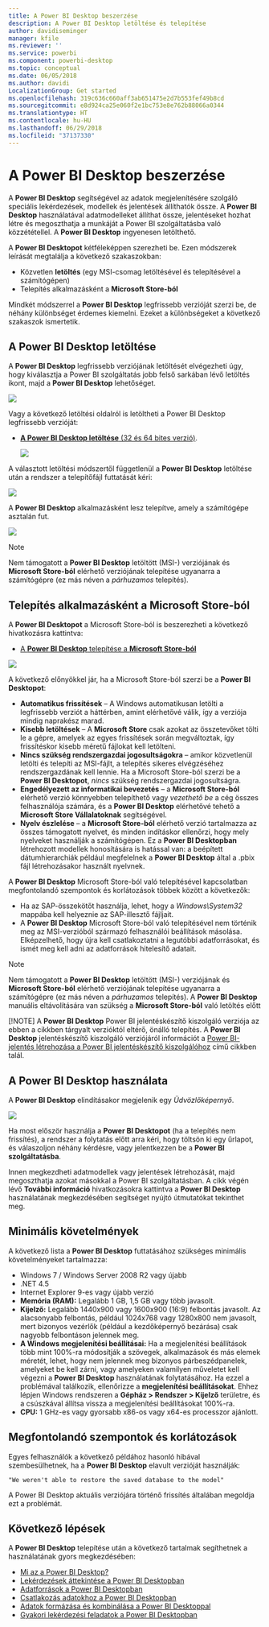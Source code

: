 ```yaml
---
title: A Power BI Desktop beszerzése
description: A Power BI Desktop letöltése és telepítése
author: davidiseminger
manager: kfile
ms.reviewer: ''
ms.service: powerbi
ms.component: powerbi-desktop
ms.topic: conceptual
ms.date: 06/05/2018
ms.author: davidi
LocalizationGroup: Get started
ms.openlocfilehash: 319c636c660aff3ab651475e2d7b553fef49b8cd
ms.sourcegitcommit: e8d924ca25e060f2e1bc753e8e762b88066a0344
ms.translationtype: HT
ms.contentlocale: hu-HU
ms.lasthandoff: 06/29/2018
ms.locfileid: "37137330"
---
```

# <a name="get-power-bi-desktop"></a>A Power BI Desktop beszerzése
A **Power BI Desktop** segítségével az adatok megjelenítésére szolgáló speciális lekérdezések, modellek és jelentések állíthatók össze. A **Power BI Desktop** használatával adatmodelleket állíthat össze, jelentéseket hozhat létre és megoszthatja a munkáját a Power BI szolgáltatásba való közzététellel.  A **Power BI Desktop** ingyenesen letölthető.

A **Power BI Desktopot** kétféleképpen szerezheti be. Ezen módszerek leírását megtalálja a következő szakaszokban:

* Közvetlen **letöltés** (egy MSI-csomag letöltésével és telepítésével a számítógépen)
* Telepítés alkalmazásként a **Microsoft Store-ból**

Mindkét módszerrel a **Power BI Desktop** legfrissebb verzióját szerzi be, de néhány különbséget érdemes kiemelni. Ezeket a különbségeket a következő szakaszok ismertetik.

## <a name="download-power-bi-desktop"></a>A Power BI Desktop letöltése
A **Power BI Desktop** legfrissebb verziójának letöltését elvégezheti úgy, hogy kiválasztja a Power BI szolgáltatás jobb felső sarkában lévő letöltés ikont, majd a **Power BI Desktop** lehetőséget.

![](media/desktop-get-the-desktop/getpbid_downloads.png)

Vagy a következő letöltési oldalról is letöltheti a Power BI Desktop legfrissebb verzióját:

* [**A Power BI Desktop letöltése** (32 és 64 bites verzió)](https://powerbi.microsoft.com/desktop).
  
  [![](media/service-admin-power-bi-security/PBI_Security_01.png)](https://powerbi.microsoft.com/desktop)

A választott letöltési módszertől függetlenül a **Power BI Desktop** letöltése után a rendszer a telepítőfájl futtatását kéri:

![](media/desktop-get-the-desktop/getpbid_3.png)

A **Power BI Desktop** alkalmazásként lesz telepítve, amely a számítógépe asztalán fut.

![](media/desktop-get-the-desktop/designer_gsg_install.png)

> [!NOTE]
> Nem támogatott a **Power BI Desktop** letöltött (MSI-) verziójának és **Microsoft Store-ból** elérhető verziójának telepítése ugyanarra a számítógépre (ez más néven a *párhuzamos* telepítés).
> 
> 

## <a name="install-as-an-app-from-the-microsoft-store"></a>Telepítés alkalmazásként a Microsoft Store-ból
A **Power BI Desktopot** a Microsoft Store-ból is beszerezheti a következő hivatkozásra kattintva:

* [A **Power BI Desktop** telepítése a **Microsoft Store-ból**](http://aka.ms/pbidesktopstore)

![](media/desktop-get-the-desktop/getpbid_04.png)

A következő előnyökkel jár, ha a Microsoft Store-ból szerzi be a **Power BI Desktopot**:

* **Automatikus frissítések** – A Windows automatikusan letölti a legfrissebb verziót a háttérben, amint elérhetővé válik, így a verziója mindig naprakész marad.
* **Kisebb letöltések** – A **Microsoft Store** csak azokat az összetevőket tölti le a gépre, amelyek az egyes frissítések során megváltoztak, így frissítéskor kisebb méretű fájlokat kell letölteni.
* **Nincs szükség rendszergazdai jogosultságokra** – amikor közvetlenül letölti és telepíti az MSI-fájlt, a telepítés sikeres elvégzéséhez rendszergazdának kell lennie. Ha a Microsoft Store-ból szerzi be a **Power BI Desktopot**, *nincs* szükség rendszergazdai jogosultságra.
* **Engedélyezett az informatikai bevezetés** – a **Microsoft Store-ból** elérhető verzió könnyebben telepíthető vagy *vezethető be* a cég összes felhasználója számára, és a **Power BI Desktop** elérhetővé tehető a **Microsoft Store Vállalatoknak** segítségével.
* **Nyelv észlelése** – a **Microsoft Store-ból** elérhető verzió tartalmazza az összes támogatott nyelvet, és minden indításkor ellenőrzi, hogy mely nyelveket használják a számítógépen. Ez a **Power BI Desktopban** létrehozott modellek honosítására is hatással van: a beépített dátumhierarchiák például megfelelnek a **Power BI Desktop** által a .pbix fájl létrehozásakor használt nyelvnek.

A **Power BI Desktop** Microsoft Store-ból való telepítésével kapcsolatban megfontolandó szempontok és korlátozások többek között a következők:

* Ha az SAP-összekötőt használja, lehet, hogy a *Windows\System32* mappába kell helyeznie az SAP-illesztő fájljait.
* A **Power BI Desktop** Microsoft Store-ból való telepítésével nem történik meg az MSI-verzióból származó felhasználói beállítások másolása. Elképzelhető, hogy újra kell csatlakoztatni a legutóbbi adatforrásokat, és ismét meg kell adni az adatforrások hitelesítő adatait. 

> [!NOTE]
> Nem támogatott a **Power BI Desktop** letöltött (MSI-) verziójának és **Microsoft Store-ból** elérhető verziójának telepítése ugyanarra a számítógépre (ez más néven a *párhuzamos* telepítés). A **Power BI Desktop** manuális eltávolítására van szükség a **Microsoft Store-ból** való letöltés előtt
> 
> [!NOTE]
> A **Power BI Desktop** Power BI jelentéskészítő kiszolgáló verziója az ebben a cikkben tárgyalt verzióktól eltérő, önálló telepítés. A **Power BI Desktop** jelentéskészítő kiszolgáló verziójáról információt a [Power BI-jelentés létrehozása a Power BI jelentéskészítő kiszolgálóhoz](report-server/quickstart-create-powerbi-report.md) című cikkben talál.
> 
> 

## <a name="using-power-bi-desktop"></a>A Power BI Desktop használata
A **Power BI Desktop** elindításakor megjelenik egy *Üdvözlőképernyő*.

![](media/desktop-get-the-desktop/getpbid_05.png)

Ha most először használja a **Power BI Desktopot** (ha a telepítés nem frissítés), a rendszer a folytatás előtt arra kéri, hogy töltsön ki egy űrlapot, és válaszoljon néhány kérdésre, vagy jelentkezzen be a **Power BI szolgáltatásba**.

Innen megkezdheti adatmodellek vagy jelentések létrehozását, majd megoszthatja azokat másokkal a Power BI szolgáltatásban. A cikk végén lévő **További információ** hivatkozásokra kattintva a **Power BI Desktop** használatának megkezdésében segítséget nyújtó útmutatókat tekinthet meg.

## <a name="minimum-requirements"></a>Minimális követelmények
A következő lista a **Power BI Desktop** futtatásához szükséges minimális követelményeket tartalmazza:

* Windows 7 / Windows Server 2008 R2 vagy újabb
* .NET 4.5
* Internet Explorer 9-es vagy újabb verzió
* **Memória (RAM):** Legalább 1 GB, 1,5 GB vagy több javasolt.
* **Kijelző:** Legalább 1440x900 vagy 1600x900 (16:9) felbontás javasolt. Az alacsonyabb felbontás, például 1024x768 vagy 1280x800 nem javasolt, mert bizonyos vezérlők (például a kezdőképernyő bezárása) csak nagyobb felbontáson jelennek meg.
* **A Windows megjelenítési beállításai:** Ha a megjelenítési beállítások több mint 100%-ra módosítják a szövegek, alkalmazások és más elemek méretét, lehet, hogy nem jelennek meg bizonyos párbeszédpanelek, amelyeket be kell zárni, vagy amelyeken valamilyen műveletet kell végezni a **Power BI Desktop** használatának folytatásához. Ha ezzel a problémával találkozik, ellenőrizze a **megjelenítési beállításokat**. Ehhez lépjen Windows rendszeren a **Gépház > Rendszer > Kijelző** területre, és a csúszkával állítsa vissza a megjelenítési beállításokat 100%-ra.
* **CPU:** 1 GHz-es vagy gyorsabb x86-os vagy x64-es processzor ajánlott.

## <a name="considerations-and-limitations"></a>Megfontolandó szempontok és korlátozások

Egyes felhasználók a következő példához hasonló hibával szembesülhetnek, ha a **Power BI Desktop** elavult verzióját használják: 

    "We weren't able to restore the saved database to the model" 

A Power BI Desktop aktuális verziójára történő frissítés általában megoldja ezt a problémát.

## <a name="next-steps"></a>Következő lépések
A **Power BI Desktop** telepítése után a következő tartalmak segíthetnek a használatának gyors megkezdésében:

* [Mi az a Power BI Desktop?](desktop-what-is-desktop.md)
* [Lekérdezések áttekintése a Power BI Desktopban](desktop-query-overview.md)
* [Adatforrások a Power BI Desktopban](desktop-data-sources.md)
* [Csatlakozás adatokhoz a Power BI Desktopban](desktop-connect-to-data.md)
* [Adatok formázása és kombinálása a Power BI Desktoppal](desktop-shape-and-combine-data.md)
* [Gyakori lekérdezési feladatok a Power BI Desktopban](desktop-common-query-tasks.md)   

